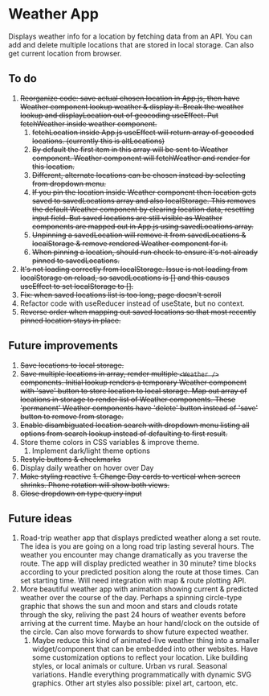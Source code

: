 # Weather App

Displays weather info for a location by fetching data from an API. You can add and delete multiple locations that are stored in local storage. Can also get current location from browser.

## To do

1. ~~Reorganize code: save actual chosen location in App.js, then have Weather component lookup weather & display it. Break the weather lookup and displayLocation out of geocoding useEffect. Put fetchWeather inside weather component.~~
   1. ~~fetchLocation inside App.js useEffect will return array of geocoded locations. (currently this is altLocations)~~
   2. ~~By default the first item in this array will be sent to Weather component. Weather component will fetchWeather and render for this location.~~
   3. ~~Different, alternate locations can be chosen instead by selecting from dropdown menu.~~
   4. ~~If you pin the location inside Weather component then location gets saved to savedLocations array and also localStorage. This removes the default Weather component by clearing location data, resetting input field. But saved locations are still visible as Weather components are mapped out in App.js using savedLocations array.~~
   5. ~~Unpinning a savedLocation will remove it from savedLocations & localStorage & remove rendered Weather component for it.~~
   6. ~~When pinning a location, should run check to ensure it's not already pinned to savedLocations.~~
2. ~~It's not loading correctly from localStorage. Issue is not loading from localStorage on reload, so savedLocations is [] and this causes useEffect to set localStorage to [].~~
3. ~~Fix: when saved locations list is too long, page doesn't scroll~~
4. Refactor code with useReducer instead of useState, but no context.
5. ~~Reverse order when mapping out saved locations so that most recently pinned location stays in place.~~

## Future improvements

1. ~~Save locations to local storage.~~
2. ~~Save multiple locations in array, render multiple `<Weather />` components. Initial lookup renders a temporary Weather component with 'save' button to store location to local storage. Map out array of locations in storage to render list of Weather components. These 'permanent' Weather components have 'delete' button instead of 'save' button to remove from storage.~~
3. ~~Enable disambiguated location search with dropdown menu listing all options from search lookup instead of defaulting to first result.~~
4. Store theme colors in CSS variables & improve theme.
   1. Implement dark/light theme options
5. ~~Restyle buttons & checkmarks~~
6. Display daily weather on hover over Day
7. ~~Make styling reactive~~
   ~~1. Change Day cards to vertical when screen shrinks. Phone rotation will show both views.~~
8. ~~Close dropdown on type query input~~

## Future ideas

1. Road-trip weather app that displays predicted weather along a set route. The idea is you are going on a long road trip lasting several hours. The weather you encounter may change dramatically as you traverse the route. The app will display predicted weather in 30 minute? time blocks according to your predicted position along the route at those times. Can set starting time. Will need integration with map & route plotting API.
2. More beautiful weather app with animation showing current & predicted weather over the course of the day. Perhaps a spinning circle-type graphic that shows the sun and moon and stars and clouds rotate through the sky, reliving the past 24 hours of weather events before arriving at the current time. Maybe an hour hand/clock on the outside of the circle. Can also move forwards to show future expected weather.
   1. Maybe reduce this kind of animated-live weather thing into a smaller widget/component that can be embedded into other websites. Have some customization options to reflect your location. Like building styles, or local animals or culture. Urban vs rural. Seasonal variations. Handle everything programmatically with dynamic SVG graphics. Other art styles also possible: pixel art, cartoon, etc.
